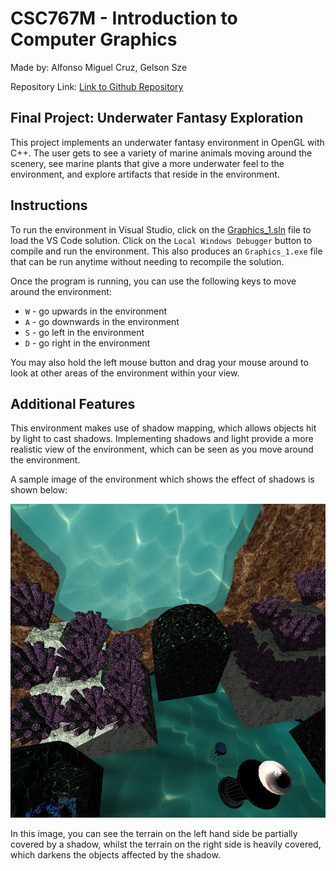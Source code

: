 # CSC767M - Introduction to Computer Graphics
Made by: Alfonso Miguel Cruz, Gelson Sze

Repository Link: [Link to Github Repository](https://github.com/GelsonSze/CSC767M-Project/tree/main)
## Final Project: Underwater Fantasy Exploration
This project implements an underwater fantasy environment in OpenGL with C++. The user gets to see a variety of marine animals moving around the scenery, see marine plants that give a more underwater feel to the environment, and explore artifacts that reside in the environment. 

## Instructions
To run the environment in Visual Studio, click on the [Graphics_1.sln](https://github.com/GelsonSze/CSC767M-Project/blob/main/visual_studio/Graphics_1.sln) file to load the VS Code solution. Click on the `Local Windows Debugger` button to compile and run the environment. This also produces an `Graphics_1.exe` file that can be run anytime without needing to recompile the solution.

Once the program is running, you can use the following keys to move around the environment:
- `W` - go upwards in the environment
- `A` - go downwards in the environment
- `S` - go left in the environment
- `D` - go right in the environment

You may also hold the left mouse button and drag your mouse around to look at other areas of the environment within your view.

## Additional Features
This environment makes use of shadow mapping, which allows objects hit by light to cast shadows. Implementing shadows and light provide a more realistic view of the environment, which can be seen as you move around the environment.

A sample image of the environment which shows the effect of shadows is shown below:

![shadow_mapping_sample.png](https://github.com/GelsonSze/CSC767M-Project/blob/main/readme_images/shadow_mapping_sample.png)

In this image, you can see the terrain on the left hand side be partially covered by a shadow, whilst the terrain on the right side is heavily covered, which darkens the objects affected by the shadow.


